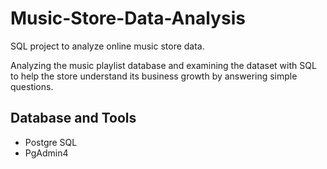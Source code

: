 # Music-Store-Data-Analysis
SQL project to analyze online music store data.

Analyzing the music playlist database and examining the dataset with SQL to help the store understand its business growth by answering simple questions.

## Database and Tools
- Postgre SQL
- PgAdmin4
